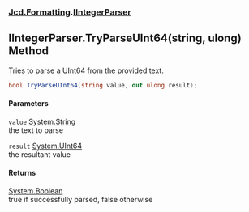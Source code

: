### [Jcd.Formatting](Jcd_Formatting.md 'Jcd.Formatting').[IIntegerParser](Jcd_Formatting_IIntegerParser.md 'Jcd.Formatting.IIntegerParser')
## IIntegerParser.TryParseUInt64(string, ulong) Method
Tries to parse a UInt64 from the provided text.  
```csharp
bool TryParseUInt64(string value, out ulong result);
```
#### Parameters
<a name='Jcd_Formatting_IIntegerParser_TryParseUInt64(string_ulong)_value'></a>
`value` [System.String](https://docs.microsoft.com/en-us/dotnet/api/System.String 'System.String')  
the text to parse
  
<a name='Jcd_Formatting_IIntegerParser_TryParseUInt64(string_ulong)_result'></a>
`result` [System.UInt64](https://docs.microsoft.com/en-us/dotnet/api/System.UInt64 'System.UInt64')  
the resultant value
  
#### Returns
[System.Boolean](https://docs.microsoft.com/en-us/dotnet/api/System.Boolean 'System.Boolean')  
true if successfully parsed, false otherwise
